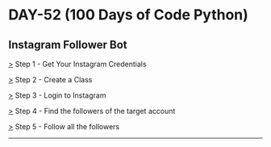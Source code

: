 # DAY-52 (100 Days of Code Python)

## Instagram Follower Bot 

[>](https://github.com/Aniruddh-482/Python-Bootcamp/blob/main/052/Instagram%20Follower%20Bot/main.py) Step 1 - Get Your Instagram Credentials <br>

[>](https://github.com/Aniruddh-482/Python-Bootcamp/blob/main/052/Instagram%20Follower%20Bot/main.py) Step 2 - Create a Class <br>

[>](https://github.com/Aniruddh-482/Python-Bootcamp/blob/main/052/Instagram%20Follower%20Bot/main.py) Step 3 - Login to Instagram <br>

[>](https://github.com/Aniruddh-482/Python-Bootcamp/blob/main/052/Instagram%20Follower%20Bot/main.py) Step 4 - Find the followers of the target account <br>

[>](https://github.com/Aniruddh-482/Python-Bootcamp/blob/main/052/Instagram%20Follower%20Bot/main.py) Step 5 - Follow all the followers <br>
<hr>

